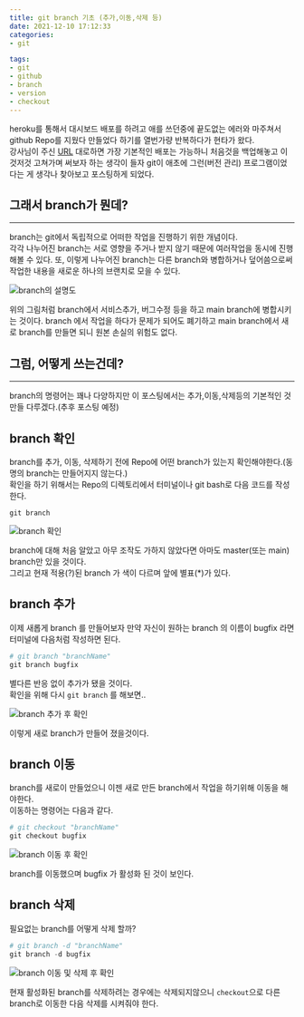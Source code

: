 ```yaml
---
title: git branch 기초 (추가,이동,삭제 등)  
date: 2021-12-10 17:12:33  
categories: 
- git  

tags:
- git
- github
- branch
- version
- checkout
---
```


heroku를 통해서 대시보드 배포를 하려고 애를 쓰던중에 끝도없는 에러와 마주쳐서 github Repo를 지웠다 만들었다 하기를 열번가량 반복하다가 현타가 왔다.  
강사님이 주신 [URL](https://torch-law-f0b.notion.site/Heroku-Dash-Windows-10-b3a5d5e6ecea4ff5a896f18b24c080ab) 대로하면 가장 기본적인 배포는 가능하니 처음것을 백업해놓고 이것저것 고쳐가며 써보자 하는 생각이 들자 git이 애초에 그런(버전 관리) 프로그램이었다는 게 생각나 찾아보고 포스팅하게 되었다.

## 그래서 branch가 뭔데?
___
branch는 git에서 독립적으로 어떠한 작업을 진행하기 위한 개념이다.  
각각 나누어진 branch는 서로 영향을 주거나 받지 않기 때문에 여러작업을 동시에 진행해볼 수 있다.
또, 이렇게 나누어진 branch는 다른 branch와 병합하거나 덮어씀으로써 작업한 내용을 새로운 하나의 브랜치로 모을 수 있다.


![branch의 설명도](/images/git-branch/git-branch-info.png)

위의 그림처럼 branch에서 서비스추가, 버그수정 등을 하고 main branch에 병합시키는 것이다.
branch 에서 작업을 하다가 문제가 되어도 폐기하고 main branch에서 새로 branch를 만들면 되니 원본 손실의 위험도 없다.

## 그럼, 어떻게 쓰는건데?
___
branch의 명령어는 꽤나 다양하지만 이 포스팅에서는 추가,이동,삭제등의 기본적인 것만들 다루겠다.(추후 포스팅 예정)  

## branch 확인

branch를 추가, 이동, 삭제하기 전에 Repo에 어떤 branch가 있는지 확인해야한다.(동명의 branch는 만들어지지 않는다.)  
확인을 하기 위해서는 Repo의 디렉토리에서 터미널이나 git bash로 다음 코드를 작성한다.  
``` 
git branch 
```

![branch 확인](/images/git-branch/git-branch-1.png)

branch에 대해 처음 알았고 아무 조작도 가하지 않았다면 아마도 master(또는 main) branch만 있을 것이다.  
그리고 현재 적용(?)된 branch 가 색이 다르며 앞에 별표(*)가 있다.

## branch 추가

이제 새롭게 branch 를 만들어보자 만약 자신이 원하는 branch 의 이름이 bugfix 라면 터미널에 다음처럼 작성하면 된다.  
```python
# git branch "branchName"
git branch bugfix
```
별다른 반응 없이 추가가 됐을 것이다.  
확인을 위해 다시 `git branch` 를 해보면..  

![branch 추가 후 확인](/images/git-branch/git-branch-2.png)

이렇게 새로 branch가 만들어 졌을것이다.  

## branch 이동
branch를 새로이 만들었으니 이젠 새로 만든 branch에서 작업을 하기위해 이동을 해야한다.  
이동하는 명령어는 다음과 같다.  
```python
# git checkout "branchName"
git checkout bugfix
```

![branch 이동 후 확인](/images/git-branch/git-branch-3.png)

branch를 이동했으며 bugfix 가 활성화 된 것이 보인다.

## branch 삭제

필요없는 branch를 어떻게 삭제 할까?  
```python
# git branch -d "branchName"
git branch -d bugfix
```

![branch 이동 및 삭제 후 확인](/images/git-branch/git-branch-4.png)

현재 활성화된 branch를 삭제하려는 경우에는 삭제되지않으니 `checkout`으로 다른 branch로 이동한 다음 삭제를 시켜줘야 한다.  

